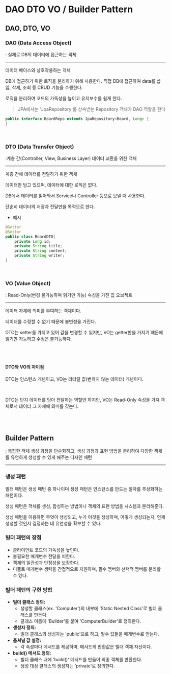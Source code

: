 # DAO DTO VO / Builder Pattern

## DAO, DTO, VO

### DAO (Data Access Object)

: 실제로 DB의 데이터에 접근하는 객체

---

데이터 베이스와 상호작용하는 객체

DB에 접근하기 위한 로직을 분리하기 위해 사용한다. 직접 DB에 접근하여 data를 삽입, 삭제, 조회 등 CRUD 기능을 수행한다.

로직을 분리하여 코드의 가독성을 높이고 유지보수를 쉽게 한다.

> JPA에서는  'JpaRepository'를 상속받는 Repository 객체가 DAO 역할을 한다

```java
public interface BoardRepo extends JpaRepository<Board, Long> {
}
```

<br>

### DTO (Data Transfer Object)

:계층 간(Controller, View, Business Layer) 데이터 교환을 위한 객체

---

계층 간에 데이터를 전달하기 위한 객체

데이터만 담고 있으며, 데이터에 대한 로직은 없다.

DB에서 데이터를 읽어와서 Service나 Controller 등으로 보낼 때 사용한다.

단순히 데이터의 저장과 전달만을 목적으로 한다.

- 예시

```java
@Getter
@Setter
public class BoardDTO{
    private Long id;
    private String title;
    private String content;
    private String writer;
}
```

<br>

### VO (Value Object)

: Read-Only(변경 불가능하며 읽기만 가능) 속성을 가진 값 오브젝트

---

데이터 자체에 의미를 부여하는 객체이다.

데이터를 수정할 수 없기 때문에 불변성을 가진다.

DTO는 setter를 가지고 있어 값을 변경할 수 있지만, VO는 getter만을 가지기 때문에 읽기만 가능하고 수정은 불가능하다.

<br><br>

#### DTO와 VO의 차이점

DTO는 인스턴스 개념이고, VO는 리터럴 값(변하지 않는 데이터) 개념이다.

<br>

DTO는 단지 데이터를 담아 전달하는 역할만 하지만, VO는 Read-Only 속성을 가져 객체로서 데이터 그 자체에 의미를 갖는다.

<br><br>

## Builder Pattern

: 복잡한 객체 생성 과정을 단순화하고, 생성 과정과 표현 방법을 분리하여 다양한 객체를 유연하게 생성할 수 있게 해주는 디자인 패턴

---

### 생성 패턴

빌터 패턴은 생성 패턴 중 하나이며 생성 패턴은 인스턴스를 만드는 절차를 추상화하는 패턴이다.

생성 패턴은 객체를 생성, 합성하는 방법이나 객체의 표현 방법을 시스템과 분리해준다.

생성 패턴을 이용하면 무엇이 생성되고, 누가 이것을 생성하며, 어떻게 생성되는지, 언제 생성할 것인지 결정하는 데 유연성을 확보할 수 있다.

### 빌더 패턴의 장점

- 클라이언트 코드의 가독성을 높인다.
- 불필요한 매개변수 전달을 피한다.
- 객체의 일관성과 안정성을 보장한다.
- 디폴트 매개변수 생략을 간접적으로 지원하며, 필수 멤버와 선택적 멤버를 분리할 수 있다.

### 빌더 패턴의 구현 방법

- **빌더 클래스 정의:**
  - 생성할 클래스(ex. 'Computer')의 내부에 'Static Nested Class'로 빌더 클래스를 만든다.
  - 클래스 이름에 'Builder'를 붙여 'ComputerBuilder'로 정의한다.
- **생성자 정의:**
  - 빌더 클래스의 생성자는 'public'으로 하고, 필수 값들을 매개변수로 받는다.
- **옵셔널 값 설정:**
  - 각 속성마다 메서드를 제공하며, 메서드의 반환값은 빌더 객체 자신이다.
- **build() 메서드 정의:**
  - 빌더 클래스 내에 'build()' 메서드를 만들어 최종 객체를 반환한다.
  - 생성 대상 클래스의 생성자는 'private'로 정의한다.

